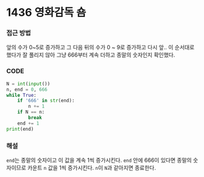 # 1436 영화감독 숌



### 접근 방법

앞의 수가 0~5로 증가하고 그 다음 뒤의 수가 0 ~ 9로 증가하고 다시 앞.. 이 순서대로 했다가 잘 풀리지 않아 그냥 666부터 계속 더하고 종말의 숫자인지 확인했다.

### CODE

```python
N = int(input())
n, end = 0, 666
while True:
    if '666' in str(end):
        n += 1
    if N == n:
        break
    end += 1
print(end)
```

### 해설

`end`는 종말의 숫자이고 이 값을 계속 1씩 증가시킨다. `end` 안에 666이 있다면 종말의 숫자이므로 카운트 `n` 값을 1씩 증가시킨다. `n`이 `N`과 같아지면 종료한다.

